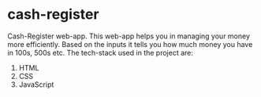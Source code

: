 # cash-register
Cash-Register web-app.
This web-app helps you in managing your money more efficiently. Based on the inputs it tells you how much money you have in 100s, 500s etc.
The tech-stack used in the project are:
  1. HTML
  2. CSS
  3. JavaScript
